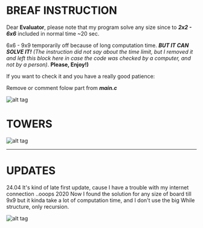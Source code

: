# BREAF INSTRUCTION

Dear **Evaluator**, please note that my program solve any size since to **_2x2 - 6x6_** included in normal time ~20 sec. 

6x6 - 9x9 temporarily off because of long computation time. **_BUT IT CAN SOLVE IT!_** _(The instruction did not say about the time limit, but I removed it and left this block here in case the code was checked by a computer, and not by a person)_.  **Please, Enjoy!)**

If you want to check it and you have a really good patience:

Remove or comment folow part from **_main.c_** 

![alt tag](https://sun1-27.userapi.com/70uzPdDXychNvnKKeyFIn_0EYCBbhmoKuOu08A/oQOEMsaGjMo.jpg)

# TOWERS

![alt tag](https://banner2.cleanpng.com/20180328/wfe/kisspng-new-york-city-chicago-skyline-silhouette-cityscape-city-5abb88f6ae1873.0945404915222397347131.jpg)


_____
# UPDATES
24.04 It's kind of late first update, cause I have a trouble with my internet connection ..ooops 2020
Now I found the solution for any size of board till 9x9 but it kinda take a lot of computation time, and I don't use the big While 
structure, only recursion.

![alt tag](https://sun3-11.userapi.com/Gy4eq9586xpzNNoCAXQ39RynH3UZq0HP8uv5gg/4x0G7vZ153E.jpg)

